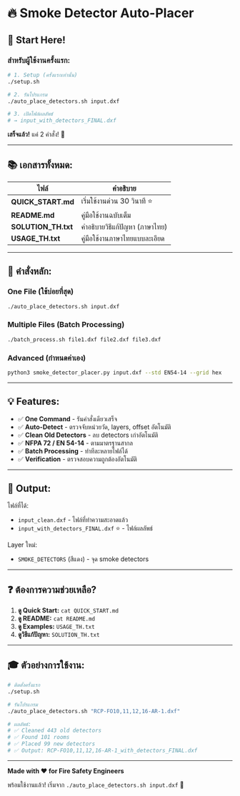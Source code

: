 # 🔥 Smoke Detector Auto-Placer

## 🎯 Start Here!

### สำหรับผู้ใช้งานครั้งแรก:

```bash
# 1. Setup (ครั้งแรกเท่านั้น)
./setup.sh

# 2. รันโปรแกรม
./auto_place_detectors.sh input.dxf

# 3. เปิดไฟล์ผลลัพธ์
# → input_with_detectors_FINAL.dxf
```

**เสร็จแล้ว!** แค่ 2 คำสั่ง! 🎉

---

## 📚 เอกสารทั้งหมด:

| ไฟล์ | คำอธิบาย |
|------|----------|
| **QUICK_START.md** | เริ่มใช้งานด่วน 30 วินาที ⭐ |
| **README.md** | คู่มือใช้งานฉบับเต็ม |
| **SOLUTION_TH.txt** | คำอธิบายวิธีแก้ปัญหา (ภาษาไทย) |
| **USAGE_TH.txt** | คู่มือใช้งานภาษาไทยแบบละเอียด |

---

## 🚀 คำสั่งหลัก:

### One File (ใช้บ่อยที่สุด)
```bash
./auto_place_detectors.sh input.dxf
```

### Multiple Files (Batch Processing)
```bash
./batch_process.sh file1.dxf file2.dxf file3.dxf
```

### Advanced (กำหนดค่าเอง)
```bash
python3 smoke_detector_placer.py input.dxf --std EN54-14 --grid hex
```

---

## 💡 Features:

- ✅ **One Command** - รันคำสั่งเดียวเสร็จ
- ✅ **Auto-Detect** - ตรวจจับหน่วยวัด, layers, offset อัตโนมัติ
- ✅ **Clean Old Detectors** - ลบ detectors เก่าอัตโนมัติ
- ✅ **NFPA 72 / EN 54-14** - ตามมาตรฐานสากล
- ✅ **Batch Processing** - ทำทีละหลายไฟล์ได้
- ✅ **Verification** - ตรวจสอบความถูกต้องอัตโนมัติ

---

## 📂 Output:

ไฟล์ที่ได้:
- `input_clean.dxf` - ไฟล์ที่ทำความสะอาดแล้ว
- `input_with_detectors_FINAL.dxf` ⭐ - ไฟล์ผลลัพธ์

Layer ใหม่:
- `SMOKE_DETECTORS` (สีแดง) - จุด smoke detectors

---

## ❓ ต้องการความช่วยเหลือ?

1. **ดู Quick Start:** `cat QUICK_START.md`
2. **ดู README:** `cat README.md`
3. **ดู Examples:** `USAGE_TH.txt`
4. **ดูวิธีแก้ปัญหา:** `SOLUTION_TH.txt`

---

## 🎓 ตัวอย่างการใช้งาน:

```bash
# ติดตั้งครั้งแรก
./setup.sh

# รันโปรแกรม
./auto_place_detectors.sh "RCP-FO10,11,12,16-AR-1.dxf"

# ผลลัพธ์:
# ✅ Cleaned 443 old detectors
# ✅ Found 101 rooms
# ✅ Placed 99 new detectors  
# ✅ Output: RCP-FO10,11,12,16-AR-1_with_detectors_FINAL.dxf
```

---

**Made with ❤️ for Fire Safety Engineers**

พร้อมใช้งานแล้ว! เริ่มจาก `./auto_place_detectors.sh input.dxf` 🚀


